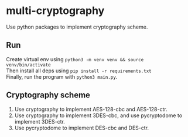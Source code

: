 # multi-cryptography
Use python packages to implement cryptography scheme.

## Run
Create virtual env using `python3 -m venv venv && source venv/bin/activate`<br/>
Then install all deps using `pip install -r requirements.txt`<br/>
Finally, run the program with `python3 main.py`.

## Cryptography scheme
1. Use cryptography to implement AES-128-cbc and AES-128-ctr.
2. Use cryptography to implement 3DES-cbc, and use pycryptodome to implement 3DES-ctr.
3. Use pycryptodome to implement DES-cbc and DES-ctr.
